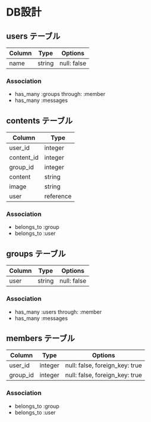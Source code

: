 # DB設計

## users テーブル
|Column|Type|Options|
|------|----|-------|
|name|string|null: false|


### Association
- has_many :groups through: :member
- has_many :messages


## contents テーブル
|Column|Type|
|------|----|
|user_id|integer|
|content_id|integer|
|group_id|integer|
|content|string|
|image|string|
|user|reference|


### Association
- belongs_to :group
- belongs_to :user


## groups テーブル
|Column|Type|Options|
|------|----|-------|
|user|string|null: false|


### Association
- has_many :users through: :member
- has_many :messages


## members テーブル
|Column|Type|Options|
|------|----|-------|
|user_id|integer|null: false, foreign_key: true|
|group_id|integer|null: false, foreign_key: true|

### Association
- belongs_to :group
- belongs_to :user